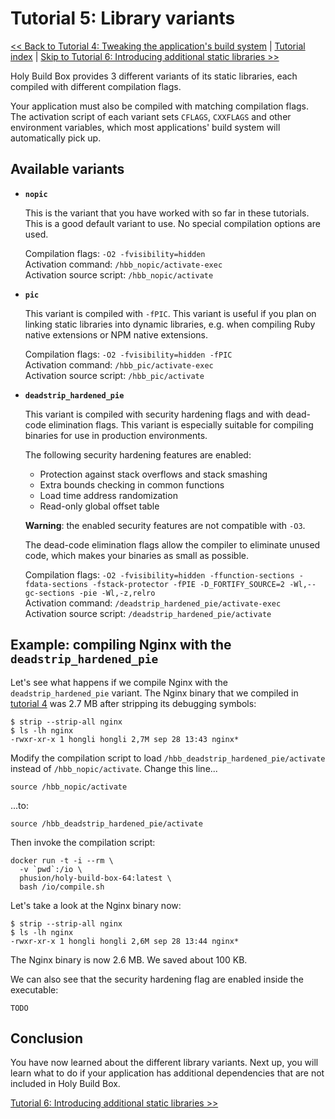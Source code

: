 # Tutorial 5: Library variants

[<< Back to Tutorial 4: Tweaking the application's build system](TUTORIAL-4-TWEAKING-APPS.md) | [Tutorial index](README.md#tutorials) | [Skip to Tutorial 6: Introducing additional static libraries >>](TUTORIAL-6-ADDITIONAL-STATIC-LIBS.md)

Holy Build Box provides 3 different variants of its static libraries, each compiled with different compilation flags.

Your application must also be compiled with matching compilation flags. The activation script of each variant sets `CFLAGS`, `CXXFLAGS` and other environment variables, which most applications' build system will automatically pick up.

## Available variants

 * **`nopic`**

   This is the variant that you have worked with so far in these tutorials. This is a good default variant to use. No special compilation options are used.

   Compilation flags: `-O2 -fvisibility=hidden`<br>
   Activation command: `/hbb_nopic/activate-exec`<br>
   Activation source script: `/hbb_nopic/activate`

 * **`pic`**

   This variant is compiled with `-fPIC`. This variant is useful if you plan on linking static libraries into dynamic libraries, e.g. when compiling Ruby native extensions or NPM native extensions.

   Compilation flags: `-O2 -fvisibility=hidden -fPIC`<br>
   Activation command: `/hbb_pic/activate-exec`<br>
   Activation source script: `/hbb_pic/activate`

 * **`deadstrip_hardened_pie`**

   This variant is compiled with security hardening flags and with dead-code elimination flags. This variant is especially suitable for compiling binaries for use in production environments.

   The following security hardening features are enabled:

    * Protection against stack overflows and stack smashing
    * Extra bounds checking in common functions
    * Load time address randomization
    * Read-only global offset table

   **Warning**: the enabled security features are not compatible with `-O3`.

   The dead-code elimination flags allow the compiler to eliminate unused code, which makes your binaries as small as possible.

   Compilation flags: `-O2 -fvisibility=hidden -ffunction-sections -fdata-sections -fstack-protector -fPIE -D_FORTIFY_SOURCE=2 -Wl,--gc-sections -pie -Wl,-z,relro`<br>
   Activation command: `/deadstrip_hardened_pie/activate-exec`<br>
   Activation source script: `/deadstrip_hardened_pie/activate`

## Example: compiling Nginx with the `deadstrip_hardened_pie`

Let's see what happens if we compile Nginx with the `deadstrip_hardened_pie` variant. The Nginx binary that we compiled in [tutorial 4](TUTORIAL-4-TWEAKING-APPS.md) was 2.7 MB after stripping its debugging symbols:

    $ strip --strip-all nginx
    $ ls -lh nginx
    -rwxr-xr-x 1 hongli hongli 2,7M sep 28 13:43 nginx*

Modify the compilation script to load `/hbb_deadstrip_hardened_pie/activate` instead of `/hbb_nopic/activate`. Change this line...

    source /hbb_nopic/activate

...to:

    source /hbb_deadstrip_hardened_pie/activate

Then invoke the compilation script:

    docker run -t -i --rm \
      -v `pwd`:/io \
      phusion/holy-build-box-64:latest \
      bash /io/compile.sh

Let's take a look at the Nginx binary now:

    $ strip --strip-all nginx
    $ ls -lh nginx
    -rwxr-xr-x 1 hongli hongli 2,6M sep 28 13:44 nginx*

The Nginx binary is now 2.6 MB. We saved about 100 KB.

We can also see that the security hardening flag are enabled inside the executable:

    TODO

## Conclusion

You have now learned about the different library variants. Next up, you will learn what to do if your application has additional dependencies that are not included in Holy Build Box.

[Tutorial 6: Introducing additional static libraries >>](TUTORIAL-6-ADDITIONAL-STATIC-LIBS.md)
